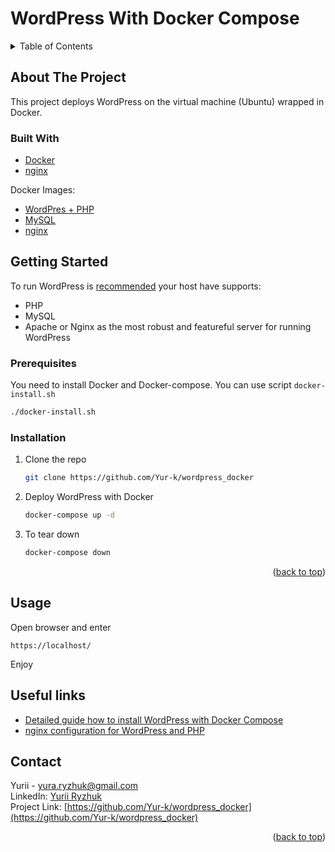 # WordPress With Docker Compose


<!-- TABLE OF CONTENTS -->
<details>
  <summary>Table of Contents</summary>
  <ol>
    <li>
      <a href="#about-the-project">About The Project</a>
      <ul>
        <li><a href="#built-with">Built With</a></li>
      </ul>
    </li>
    <li>
      <a href="#getting-started">Getting Started</a>
      <ul>
        <li><a href="#prerequisites">Prerequisites</a></li>
        <li><a href="#installation">Installation</a></li>
      </ul>
    </li>
    <li><a href="#Usage">Usage</a></li>
    <li><a href="#contact">Contact</a></li>
  </ol>
</details>



<!-- ABOUT THE PROJECT -->
## About The Project

This project deploys WordPress on the virtual machine (Ubuntu) wrapped in Docker.


### Built With
* [Docker](docker.com)
* [nginx](nginx.org)

Docker Images:
* [WordPres + PHP](https://hub.docker.com/_/wordpress)
* [MySQL](https://hub.docker.com/_/mysql)
* [nginx](https://hub.docker.com/_/nginx)

<!-- GETTING STARTED -->
## Getting Started

To run WordPress is [recommended](https://wordpress.org/about/requirements/) your host have supports: 
* PHP 
* MySQL 
* Apache or Nginx as the most robust and featureful server for running WordPress 

### Prerequisites

You need to install Docker and Docker-compose. You can use script `docker-install.sh`
  ```sh
./docker-install.sh
  ```

### Installation

1. Clone the repo
   ```sh
   git clone https://github.com/Yur-k/wordpress_docker
   ```
2. Deploy WordPress with Docker
   ```sh
   docker-compose up -d
   ```
3. To tear down
   ```sh
   docker-compose down
   ```

<p align="right">(<a href="#top">back to top</a>)</p>



<!-- USAGE EXAMPLES -->
## Usage

Open browser and enter
```
https://localhost/
```
Enjoy

## Useful links
* [Detailed guide how to install WordPress with Docker Compose](https://www.digitalocean.com/community/tutorials/how-to-install-wordpress-with-docker-compose) 
* [nginx configuration for WordPress and PHP](NGINX)

<!-- CONTACT -->
## Contact

Yurii - yura.ryzhuk@gmail.com  
LinkedIn: [Yurii Ryzhuk](https://www.linkedin.com/in/yurii-ryzhuk-b13580206/)  
Project Link: [https://github.com/Yur-k/wordpress_docker](https://github.com/Yur-k/wordpress_docker)  

<p align="right">(<a href="#top">back to top</a>)</p>



